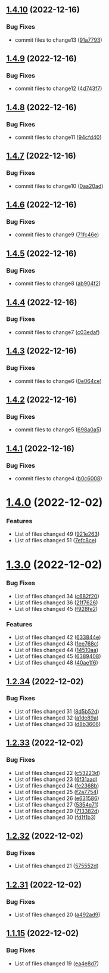 ## [1.4.10](https://github.com/blbose/roslyn-analyzers/compare/v1.4.9...v1.4.10) (2022-12-16)


### Bug Fixes

* commit files to change13 ([91a7793](https://github.com/blbose/roslyn-analyzers/commit/91a7793858553a76c1b79b888179092d47cf6597))

## [1.4.9](https://github.com/blbose/roslyn-analyzers/compare/v1.4.8...v1.4.9) (2022-12-16)


### Bug Fixes

* commit files to change12 ([4d743f7](https://github.com/blbose/roslyn-analyzers/commit/4d743f73356636df0616cc18e7669358d3a5e970))

## [1.4.8](https://github.com/blbose/roslyn-analyzers/compare/v1.4.7...v1.4.8) (2022-12-16)


### Bug Fixes

* commit files to change11 ([94cfd40](https://github.com/blbose/roslyn-analyzers/commit/94cfd402c5e5b6599d6bbc5c9b0b02505a5c8d87))

## [1.4.7](https://github.com/blbose/roslyn-analyzers/compare/v1.4.6...v1.4.7) (2022-12-16)


### Bug Fixes

* commit files to change10 ([0aa20ad](https://github.com/blbose/roslyn-analyzers/commit/0aa20ad8271ddf4478c1855f560620fa4ddabc33))

## [1.4.6](https://github.com/blbose/roslyn-analyzers/compare/v1.4.5...v1.4.6) (2022-12-16)


### Bug Fixes

* commit files to change9 ([71fc46e](https://github.com/blbose/roslyn-analyzers/commit/71fc46ed3223307fa8c8b8bf0a2aff9b257a2400))

## [1.4.5](https://github.com/blbose/roslyn-analyzers/compare/v1.4.4...v1.4.5) (2022-12-16)


### Bug Fixes

* commit files to change8 ([ab904f2](https://github.com/blbose/roslyn-analyzers/commit/ab904f25bb02b215c1a4e7bd3002032510328bbf))

## [1.4.4](https://github.com/blbose/roslyn-analyzers/compare/v1.4.3...v1.4.4) (2022-12-16)


### Bug Fixes

* commit files to change7 ([c03edaf](https://github.com/blbose/roslyn-analyzers/commit/c03edafee239fb961bbf1519e9810938a72b49e0))

## [1.4.3](https://github.com/blbose/roslyn-analyzers/compare/v1.4.2...v1.4.3) (2022-12-16)


### Bug Fixes

* commit files to change6 ([0e064ce](https://github.com/blbose/roslyn-analyzers/commit/0e064ce6e75ee99fa0a3ef2bce2fff2a474ba802))

## [1.4.2](https://github.com/blbose/roslyn-analyzers/compare/v1.4.1...v1.4.2) (2022-12-16)


### Bug Fixes

* commit files to change5 ([698a0a5](https://github.com/blbose/roslyn-analyzers/commit/698a0a5386a04ff386de255448eaccd415a65f50))

## [1.4.1](https://github.com/blbose/roslyn-analyzers/compare/v1.4.0...v1.4.1) (2022-12-16)


### Bug Fixes

* commit files to change4 ([b0c6008](https://github.com/blbose/roslyn-analyzers/commit/b0c600823a055ea08e4bb713a4f94f5a6db68729))

# [1.4.0](https://github.com/blbose/roslyn-analyzers/compare/v1.3.0...v1.4.0) (2022-12-02)


### Features

* List of files changed 49 ([921e263](https://github.com/blbose/roslyn-analyzers/commit/921e26369279a7f6e15cd0b97f84956204898bc9))
* List of files changed 51 ([7efc8ce](https://github.com/blbose/roslyn-analyzers/commit/7efc8ce6cc71ecf036faac211939145cf7e6e3c2))

# [1.3.0](https://github.com/blbose/roslyn-analyzers/compare/v1.2.34...v1.3.0) (2022-12-02)


### Bug Fixes

* List of files changed 34 ([c682f20](https://github.com/blbose/roslyn-analyzers/commit/c682f204d587f9d8fe021f99bfff9a1b6cda8c17))
* List of files changed 36 ([21f7626](https://github.com/blbose/roslyn-analyzers/commit/21f76264e5c2ea41be1a0c1e987c6ab77b6e0f97))
* List of files changed 45 ([f928fe2](https://github.com/blbose/roslyn-analyzers/commit/f928fe2a14ddf2b3217b2053c84b7f7af1d3f09d))


### Features

* List of files changed 42 ([633844e](https://github.com/blbose/roslyn-analyzers/commit/633844e86106f139585ce4b75fac5a9587382ab8))
* List of files changed 43 ([1ee768c](https://github.com/blbose/roslyn-analyzers/commit/1ee768cf056b2be28d1e63458fa09e909299cfe1))
* List of files changed 44 ([14510aa](https://github.com/blbose/roslyn-analyzers/commit/14510aacbf8be456ba5da5676bf6754148f65e45))
* List of files changed 45 ([6389408](https://github.com/blbose/roslyn-analyzers/commit/6389408e85077ae9f6a5c2b3a7205479295f7cbc))
* List of files changed 48 ([40ae1f6](https://github.com/blbose/roslyn-analyzers/commit/40ae1f6bc3c91ab871ea1da1024acca6f43b5dbf))

## [1.2.34](https://github.com/blbose/roslyn-analyzers/compare/v1.2.33...v1.2.34) (2022-12-02)


### Bug Fixes

* List of files changed 31 ([8d5b52d](https://github.com/blbose/roslyn-analyzers/commit/8d5b52d834f11240bd37987d360f60c815eaadda))
* List of files changed 32 ([a1de89a](https://github.com/blbose/roslyn-analyzers/commit/a1de89a2718dc65602e70eeca575eef9e94bf012))
* List of files changed 33 ([d8b3606](https://github.com/blbose/roslyn-analyzers/commit/d8b36067db863259feaf84d53e7044b2ece4f460))

## [1.2.33](https://github.com/blbose/roslyn-analyzers/compare/v1.2.32...v1.2.33) (2022-12-02)


### Bug Fixes

* List of files changed 22 ([c53223d](https://github.com/blbose/roslyn-analyzers/commit/c53223d642cf07433b8d12e1e66c982ef5119aec))
* List of files changed 23 ([6f31aad](https://github.com/blbose/roslyn-analyzers/commit/6f31aad0f50aebe46ae4cdd399d2c54847050453))
* List of files changed 24 ([fe2368b](https://github.com/blbose/roslyn-analyzers/commit/fe2368b164add7d0fe7097b40f600aeb0ea83e50))
* List of files changed 25 ([f2a7754](https://github.com/blbose/roslyn-analyzers/commit/f2a7754d6abea9a2008a5a312be737395c512c49))
* List of files changed 26 ([e631586](https://github.com/blbose/roslyn-analyzers/commit/e631586eab92aaa8142f7e89cc9203e337437da0))
* List of files changed 27 ([5354e71](https://github.com/blbose/roslyn-analyzers/commit/5354e714b9fd90ca62f70735c89c9cb3b53bffd5))
* List of files changed 29 ([713382d](https://github.com/blbose/roslyn-analyzers/commit/713382d383940d0f412cfee774240f375dbb7d1a))
* List of files changed 30 ([fd1f1b3](https://github.com/blbose/roslyn-analyzers/commit/fd1f1b3f96d4fe318e7a38737aa47392eb4ee183))

## [1.2.32](https://github.com/blbose/roslyn-analyzers/compare/v1.2.31...v1.2.32) (2022-12-02)


### Bug Fixes

* List of files changed 21 ([575552d](https://github.com/blbose/roslyn-analyzers/commit/575552d033f8bb8f8305e697c4bc63704151c93b))

## [1.2.31](https://github.com/blbose/roslyn-analyzers/compare/v1.2.30...v1.2.31) (2022-12-02)


### Bug Fixes

* List of files changed 20 ([a492ad9](https://github.com/blbose/roslyn-analyzers/commit/a492ad9d9a2cbbfe34b74d3b886e5ce85e01f6cd))

## [1.1.15](https://github.com/blbose/roslyn-analyzers/compare/v1.1.14...v1.1.15) (2022-12-02)


### Bug Fixes

* List of files changed 19 ([ea4e8d7](https://github.com/blbose/roslyn-analyzers/commit/ea4e8d72cb9e17e55a1f63d1c279736f472792c4))
